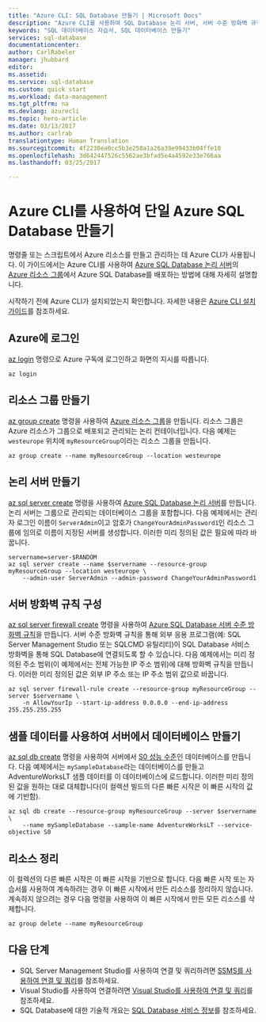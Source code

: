 ```yaml
---
title: "Azure CLI: SQL Database 만들기 | Microsoft Docs"
description: "Azure CLI를 사용하여 SQL Database 논리 서버, 서버 수준 방화벽 규칙 및 데이터베이스를 만드는 방법에 대해 알아봅니다."
keywords: "SQL 데이터베이스 자습서, SQL 데이터베이스 만들기"
services: sql-database
documentationcenter: 
author: CarlRabeler
manager: jhubbard
editor: 
ms.assetid: 
ms.service: sql-database
ms.custom: quick start
ms.workload: data-management
ms.tgt_pltfrm: na
ms.devlang: azurecli
ms.topic: hero-article
ms.date: 03/13/2017
ms.author: carlrab
translationtype: Human Translation
ms.sourcegitcommit: 4f2230ea0cc5b3e258a1a26a39e99433b04ffe18
ms.openlocfilehash: 3d642447526c5562ae3bfad5e4a4592e33e766aa
ms.lasthandoff: 03/25/2017

---
```


# <a name="create-a-single-azure-sql-database-using-the-azure-cli"></a>Azure CLI를 사용하여 단일 Azure SQL Database 만들기

명령줄 또는 스크립트에서 Azure 리소스를 만들고 관리하는 데 Azure CLI가 사용됩니다. 이 가이드에서는 Azure CLI를 사용하여 [Azure SQL Database 논리 서버](sql-database-features.md)의 [Azure 리소스 그룹](../azure-resource-manager/resource-group-overview.md)에서 Azure SQL Database를 배포하는 방법에 대해 자세히 설명합니다.

시작하기 전에 Azure CLI가 설치되었는지 확인합니다. 자세한 내용은 [Azure CLI 설치 가이드](https://docs.microsoft.com/cli/azure/install-azure-cli)를 참조하세요. 

## <a name="log-in-to-azure"></a>Azure에 로그인

[az login](/cli/azure/#login) 명령으로 Azure 구독에 로그인하고 화면의 지시를 따릅니다.

```azurecli
az login
```

## <a name="create-a-resource-group"></a>리소스 그룹 만들기

[az group create](/cli/azure/group#create) 명령을 사용하여 [Azure 리소스 그룹](../azure-resource-manager/resource-group-overview.md)을 만듭니다. 리소스 그룹은 Azure 리소스가 그룹으로 배포되고 관리되는 논리 컨테이너입니다. 다음 예제는 `westeurope` 위치에 `myResourceGroup`이라는 리소스 그룹을 만듭니다.

```azurecli
az group create --name myResourceGroup --location westeurope
```
## <a name="create-a-logical-server"></a>논리 서버 만들기

[az sql server create](/cli/azure/sql/server#create) 명령을 사용하여 [Azure SQL Database 논리 서버](sql-database-features.md)를 만듭니다. 논리 서버는 그룹으로 관리되는 데이터베이스 그룹을 포함합니다. 다음 예제에서는 관리자 로그인 이름이 `ServerAdmin`이고 암호가 `ChangeYourAdminPassword1`인 리소스 그룹에 임의로 이름이 지정된 서버를 생성합니다. 이러한 미리 정의된 값은 필요에 따라 바꿉니다.

```azurecli
servername=server-$RANDOM
az sql server create --name $servername --resource-group myResourceGroup --location westeurope \
    --admin-user ServerAdmin --admin-password ChangeYourAdminPassword1
```

## <a name="configure-a-server-firewall-rule"></a>서버 방화벽 규칙 구성

[az sql server firewall create](/cli/azure/sql/server/firewall#create) 명령을 사용하여 [Azure SQL Database 서버 수준 방화벽 규칙](sql-database-firewall-configure.md)을 만듭니다. 서버 수준 방화벽 규칙을 통해 외부 응용 프로그램(예: SQL Server Management Studio 또는 SQLCMD 유틸리티)이 SQL Database 서비스 방화벽을 통해 SQL Database에 연결되도록 할 수 있습니다. 다음 예제에서는 미리 정의된 주소 범위(이 예제에서는 전체 가능한 IP 주소 범위)에 대해 방화벽 규칙을 만듭니다. 이러한 미리 정의된 값은 외부 IP 주소 또는 IP 주소 범위 값으로 바꿉니다. 

```azurecli
az sql server firewall-rule create --resource-group myResourceGroup --server $servername \
    -n AllowYourIp --start-ip-address 0.0.0.0 --end-ip-address 255.255.255.255
```

## <a name="create-a-database-in-the-server-with-sample-data"></a>샘플 데이터를 사용하여 서버에서 데이터베이스 만들기

[az sql db create](/cli/azure/sql/db#create) 명령을 사용하여 서버에서 [S0 성능 수준](sql-database-service-tiers.md)인 데이터베이스를 만듭니다. 다음 예제에서는 `mySampleDatabase`라는 데이터베이스를 만들고 AdventureWorksLT 샘플 데이터를 이 데이터베이스에 로드합니다. 이러한 미리 정의된 값을 원하는 대로 대체합니다(이 컬렉션 빌드의 다른 빠른 시작은 이 빠른 시작의 값에 기반함).

```azurecli
az sql db create --resource-group myResourceGroup --server $servername \
    --name mySampleDatabase --sample-name AdventureWorksLT --service-objective S0
```

## <a name="clean-up-resources"></a>리소스 정리

이 컬렉션의 다른 빠른 시작은 이 빠른 시작을 기반으로 합니다. 다음 빠른 시작 또는 자습서를 사용하여 계속하려는 경우 이 빠른 시작에서 만든 리소스를 정리하지 않습니다. 계속하지 않으려는 경우 다음 명령을 사용하여 이 빠른 시작에서 만든 모든 리소스를 삭제합니다.

```azurecli
az group delete --name myResourceGroup
```

## <a name="next-steps"></a>다음 단계

- SQL Server Management Studio를 사용하여 연결 및 쿼리하려면 [SSMS를 사용하여 연결 및 쿼리](sql-database-connect-query-ssms.md)를 참조하세요.
- Visual Studio를 사용하여 연결하려면 [Visual Studio를 사용하여 연결 및 쿼리](sql-database-connect-query.md)를 참조하세요.
- SQL Database에 대한 기술적 개요는 [SQL Database 서비스 정보](sql-database-technical-overview.md)를 참조하세요.

